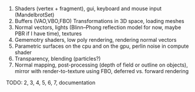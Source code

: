 1.  Shaders (vertex + fragment), gui, keyboard and mouse input (MandelbrotSet)
2.  Buffers (VAO,VBO,FBO) Transformations in 3D space, loading meshes
3.  Normal vectors, lights (Blinn–Phong reflection model for now, maybe PBR if I have time), textures
4.  Gememotry shaders, low poly rendering, rendering normal vectors
5.	Parametric surfaces on the cpu and on the gpu, perlin noise in compute shader
6.  Transparency, blending (particles?)
7.  Normal mapping, post-processing (depth of field or outline on objects), mirror with render-to-texture using FBO, deferred vs. forward rendering

TODO: 2, 3, 4, 5, 6, 7, documentation
